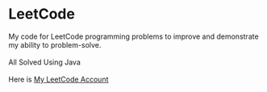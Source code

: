 # LeetCode
My code for LeetCode programming problems to improve and demonstrate my ability to problem-solve.</br></br>
All Solved Using Java</br></br>
Here is [My LeetCode Account](https://leetcode.com/Jtmonument/)
